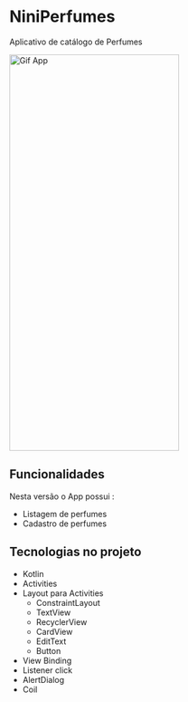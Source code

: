 # NiniPerfumes

Aplicativo de catálogo de Perfumes

<img src="https://github.com/belleb23/NiniPerfumes/assets/115180927/f525cd23-da46-4146-abbd-7e50162554fc" alt="Gif App" width="300" height="700"/>

## Funcionalidades

Nesta versão o App possui :
 
- Listagem de perfumes
- Cadastro de perfumes

## Tecnologias no projeto 

- Kotlin
- Activities
- Layout para Activities
    - ConstraintLayout
    - TextView
    - RecyclerView
    - CardView
    - EditText
    - Button
- View Binding
- Listener click
- AlertDialog
- Coil
